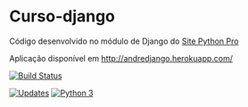 # Curso-django
Código desenvolvido no módulo de Django do [Site Python Pro](www.python.pro.br)

Aplicação disponível em http://andredjango.herokuapp.com/

[![Build Status](https://travis-ci.com/andremenezees/curso-django.svg?branch=master)](https://travis-ci.com/andremenezees/curso-django)

[![Updates](https://pyup.io/repos/github/andremenezees/curso-django/shield.svg)](https://pyup.io/repos/github/andremenezees/curso-django/)
[![Python 3](https://pyup.io/repos/github/andremenezees/curso-django/python-3-shield.svg)](https://pyup.io/repos/github/andremenezees/curso-django/)
